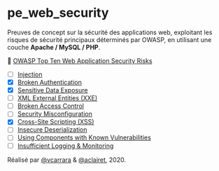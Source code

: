 # pe_web_security

Preuves de concept sur la sécurité des applications web, exploitant les risques de sécurité principaux déterminés par OWASP, en utilisant une couche __Apache / MySQL / PHP__.

:memo: [OWASP Top Ten Web Application Security Risks](https://owasp.org/www-project-top-ten/)

- [ ] [Injection](https://owasp.org/www-project-top-ten/2017/A1_2017-Injection)
- [x] [Broken Authentication](https://owasp.org/www-project-top-ten/2017/A2_2017-Broken_Authentication)
- [x] [Sensitive Data Exposure](https://owasp.org/www-project-top-ten/2017/A3_2017-Sensitive_Data_Exposure)
- [ ] [XML External Entities (XXE)](https://owasp.org/www-project-top-ten/2017/A4_2017-XML_External_Entities_(XXE))
- [ ] [Broken Access Control](https://owasp.org/www-project-top-ten/2017/A5_2017-Broken_Access_Control)
- [ ] [Security Misconfiguration](https://owasp.org/www-project-top-ten/2017/A6_2017-Security_Misconfiguration)
- [x] [Cross-Site Scripting (XSS)](https://owasp.org/www-project-top-ten/2017/A7_2017-Cross-Site_Scripting_(XSS))
- [ ] [Insecure Deserialization](https://owasp.org/www-project-top-ten/2017/A8_2017-Insecure_Deserialization)
- [ ] [Using Components with Known Vulnerabilities](https://owasp.org/www-project-top-ten/2017/A9_2017-Using_Components_with_Known_Vulnerabilities)
- [ ] [Insufficient Logging & Monitoring](https://owasp.org/www-project-top-ten/2017/A10_2017-Insufficient_Logging%2526Monitoring)

Réalisé par [@vcarrara](https://github.com/vcarrara) & [@aclairet](https://github.com/aclairet), 2020.
